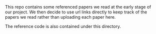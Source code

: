 This repo contains some referenced papers we read at the early stage of our project. We then decide to use url links directly to keep track of the papers we read rather than uploading each paper here.

The reference code is also contained under this directory.
